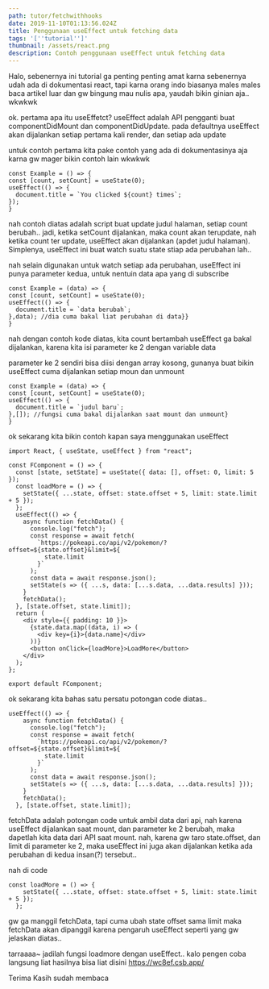 ```yaml
---
path: tutor/fetchwithhooks
date: 2019-11-10T01:13:56.024Z
title: Penggunaan useEffect untuk fetching data
tags: '[''tutorial'']'
thumbnail: /assets/react.png
description: Contoh penggunaan useEffect untuk fetching data
---
```

Halo, sebenernya ini tutorial ga penting penting amat karna sebenernya udah ada di dokumentasi react, tapi karna orang indo biasanya males males baca artikel luar dan gw bingung mau nulis apa, yaudah bikin ginian aja.. wkwkwk

ok. pertama apa itu useEffetct?
useEffect adalah API pengganti buat componentDidMount dan componentDidUpdate. pada defaultnya useEffect akan dijalankan setiap pertama kali render, dan setiap ada update

untuk contoh pertama kita pake contoh yang ada di dokumentasinya aja karna gw mager bikin contoh lain wkwkwk

```
const Example = () => {
const [count, setCount] = useState(0);  
useEffect(() => {    
  document.title = `You clicked ${count} times`;    
});
}
```

nah contoh diatas adalah script buat update judul halaman, setiap count berubah..
jadi, ketika setCount dijalankan, maka count akan terupdate, nah ketika count ter update, useEffect akan dijalankan (apdet judul halaman). Simplenya, useEffect ini buat watch suatu state stiap ada perubahan lah..

nah selain digunakan untuk watch setiap ada perubahan, useEffect ini punya parameter kedua, untuk nentuin data apa yang di subscribe 

```
const Example = (data) => {    
const [count, setCount] = useState(0);    
useEffect(() => {      
  document.title = `data berubah`;    
},data); //dia cuma bakal liat perubahan di data}}
}
```

nah dengan contoh kode diatas, kita count bertambah useEffect ga bakal dijalankan, karena kita isi parameter ke 2 dengan variable data

parameter ke 2 sendiri bisa diisi dengan array kosong, gunanya buat bikin useEffect cuma dijalankan setiap moun dan unmount

```
const Example = (data) => {  
const [count, setCount] = useState(0);  
useEffect(() => {  
  document.title = `judul baru`;  
},[]); //fungsi cuma bakal dijalankan saat mount dan unmount}
}
```

ok sekarang kita bikin contoh kapan saya menggunakan useEffect

```
import React, { useState, useEffect } from "react";

const FComponent = () => {
  const [state, setState] = useState({ data: [], offset: 0, limit: 5 });
  const loadMore = () => {
    setState({ ...state, offset: state.offset + 5, limit: state.limit + 5 });
  };
  useEffect(() => {
    async function fetchData() {
      console.log("fetch");
      const response = await fetch(
        `https://pokeapi.co/api/v2/pokemon/?offset=${state.offset}&limit=${
          state.limit
        }`
      );
      const data = await response.json();
      setState(s => ({ ...s, data: [...s.data, ...data.results] }));
    }
    fetchData();
  }, [state.offset, state.limit]);
  return (
    <div style={{ padding: 10 }}>
      {state.data.map((data, i) => (
        <div key={i}>{data.name}</div>
      ))}
      <button onClick={loadMore}>LoadMore</button>
    </div>
  );
};

export default FComponent;
```

ok sekarang kita bahas satu persatu potongan code diatas..

```
useEffect(() => {
    async function fetchData() {
      console.log("fetch");
      const response = await fetch(
        `https://pokeapi.co/api/v2/pokemon/?offset=${state.offset}&limit=${
          state.limit
        }`
      );
      const data = await response.json();
      setState(s => ({ ...s, data: [...s.data, ...data.results] }));
    }
    fetchData();
  }, [state.offset, state.limit]);
```

fetchData adalah potongan code untuk ambil data dari api, nah karena useEffect dijalankan saat mount, dan parameter ke 2 berubah, maka dapetlah kita data dari API saat mount. nah, karena gw taro state.offset, dan limit di parameter ke 2, maka useEffect ini juga akan dijalankan ketika ada perubahan di kedua insan(?) tersebut..

nah di code

```
const loadMore = () => {
    setState({ ...state, offset: state.offset + 5, limit: state.limit + 5 });
  };
```

gw ga manggil fetchData, tapi cuma ubah state offset sama limit maka fetchData akan dipanggil karena pengaruh useEffect seperti yang gw jelaskan diatas..

tarraaaa~ jadilah fungsi loadmore dengan useEffect..
kalo pengen coba langsung liat hasilnya bisa liat disini <https://wc8ef.csb.app/>

Terima Kasih sudah membaca
